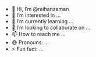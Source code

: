 - 👋 Hi, I’m @raihanzaman
- 👀 I’m interested in ...
- 🌱 I’m currently learning ...
- 💞️ I’m looking to collaborate on ...
- 📫 How to reach me ...
- 😄 Pronouns: ...
- ⚡ Fun fact: ...

<!---
raihanzaman/raihanzaman is a ✨ special ✨ repository because its `README.md` (this file) appears on your GitHub profile.
You can click the Preview link to take a look at your changes.
--->
